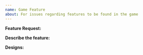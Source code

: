 ```yaml
---
name: Game Feature
about: For issues regarding features to be found in the game
---
```


<!--- After you fill in all information, delete all comments in the issue -->

**Feature Request:** <!--- Name the game feature -->

**Describe the feature:** <!--- Describe the game feature -->

**Designs:** <!-- Attach screenshots of how the feature should look like -->
